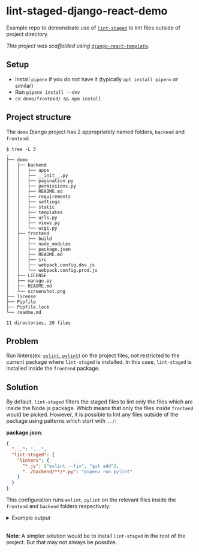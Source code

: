 # lint-staged-django-react-demo

Example repo to demonstrate use of [`lint-staged`][lint-staged] to lint files
outside of project directory.

_This project was scaffolded using
[`django-react-template`][django-react-template]._

## Setup
- Install `pipenv` if you do not have it (typically `apt install pipenv` or similar)
- Run `pipenv install --dev`
- `cd demo/frontend/ && npm install`

## Project structure

The `demo` Django project has 2 appropriately named folders, `backend` and
`frontend`:

```
$ tree -L 3
.
├── demo
│   ├── backend
│   │   ├── apps
│   │   ├── __init__.py
│   │   ├── pagination.py
│   │   ├── permissions.py
│   │   ├── README.md
│   │   ├── requirements
│   │   ├── settings
│   │   ├── static
│   │   ├── templates
│   │   ├── urls.py
│   │   ├── views.py
│   │   └── wsgi.py
│   ├── frontend
│   │   ├── build
│   │   ├── node_modules
│   │   ├── package.json
│   │   ├── README.md
│   │   ├── src
│   │   ├── webpack.config.dev.js
│   │   └── webpack.config.prod.js
│   ├── LICENSE
│   ├── manage.py
│   ├── README.md
│   └── screenshot.png
├── license
├── Pipfile
├── Pipfile.lock
└── readme.md

11 directories, 20 files
```

## Problem

Run linters(ex: [`eslint`][eslint], [`pylint`][pylint]) on the project files,
not restricted to the current package where `lint-staged` is installed. In this
case, `lint-staged` is installed inside the `frontend` package.

## Solution

By default, `lint-staged` filters the staged files to lint only the files which
are inside the Node.js package. Which means that only the files inside
`frontend` would be picked. However, it is possible to lint any files outside of
the package using patterns which start with `../`:

**package.json**:

```json
{
  "...": "...",
  "lint-staged": {
    "linters": {
      "*.js": ["eslint --fix", "git add"],
      "../backend/**/*.py": "pipenv run pylint"
    }
  }
}
```

This configuration runs `eslint`, `pylint` on the relevant files inside the
`frontend` and `backend` folders respectively:

<details>
<summary>Example output</summary>

```
$ git commit
husky > npm run -s precommit (node v10.10.0)

  lint-staged:bin Running `lint-staged@7.3.0` +0ms
  lint-staged:find-bin Loaded package.json using `process.cwd()` +0ms
  lint-staged Loading config using `cosmiconfig` +0ms
  lint-staged Successfully loaded config from `/home/me/dev/oss/lint-staged-django-react-demo/demo/frontend/package.json`:
  lint-staged { linters:
  lint-staged    { '*.js': [ 'eslint --fix', 'git add' ],
  lint-staged      '../backend/**/*.py': 'pipenv run pylint' } } +15ms
  lint-staged:cfg Normalizing config +0ms
  lint-staged:cfg Validating config +2ms
Running lint-staged with the following config:
{
  linters: {
    '*.js': [
      'eslint --fix',
      'git add'
    ],
    '../backend/**/*.py': 'pipenv run pylint'
  },
  concurrent: true,
  chunkSize: 9007199254740991,
  globOptions: {
    matchBase: true,
    dot: true
  },
  ignore: [],
  subTaskConcurrency: 1,
  renderer: 'verbose'
}
  lint-staged:run Running all linter scripts +0ms
  lint-staged:run Resolved git directory to be `/home/me/dev/oss/lint-staged-django-react-demo/` +1ms
  lint-staged:run Loaded list of staged files in git:
  lint-staged:run [ 'readme.md',
  lint-staged:run   'demo/frontend/src/index.js',
  lint-staged:run   'demo/frontend/package.json',
  lint-staged:run   'demo/backend/pagination.py',
  lint-staged:run   'Pipfile.lock',
  lint-staged:run   'Pipfile' ] +19ms
  lint-staged:gen-tasks Generating linter tasks +0ms
  lint-staged:cfg Normalizing config +25ms
  lint-staged:gen-tasks Generated task:
  lint-staged:gen-tasks { pattern: '*.js',
  lint-staged:gen-tasks   commands: [ 'eslint --fix', 'git add' ],
  lint-staged:gen-tasks   fileList:
  lint-staged:gen-tasks    [ '/home/me/dev/oss/lint-staged-django-react-demo/demo/frontend/src/index.js' ] } +11ms
  lint-staged:gen-tasks Generated task:
  lint-staged:gen-tasks { pattern: '../backend/**/*.py',
  lint-staged:gen-tasks   commands: 'pipenv run pylint',
  lint-staged:gen-tasks   fileList:
  lint-staged:gen-tasks    [ '/home/me/dev/oss/lint-staged-django-react-demo/demo/backend/pagination.py' ] } +5ms
Running tasks for *.js [started]
Running tasks for ../backend/**/*.py [started]
  lint-staged:make-cmd-tasks Creating listr tasks for commands [ 'eslint --fix', 'git add' ] +0ms
  lint-staged:find-bin Resolving binary for command `eslint --fix` +156ms
  lint-staged:find-bin Binary for `eslint --fix` resolved to `/home/me/dev/oss/lint-staged-django-react-demo/demo/frontend/node_modules/.bin/eslint` +3ms
  lint-staged:task ✔  OS: linux; File path chunking unnecessary +0ms
  lint-staged:find-bin Resolving binary for command `git add` +0ms
  lint-staged:find-bin Binary for `git add` resolved to `/usr/lib/git-core/git` +1ms
  lint-staged:task ✔  OS: linux; File path chunking unnecessary +1ms
  lint-staged:make-cmd-tasks Creating listr tasks for commands 'pipenv run pylint' +5ms
  lint-staged:find-bin Resolving binary for command `pipenv run pylint` +1ms
  lint-staged:find-bin Binary for `pipenv run pylint` resolved to `/home/me/.local/bin/pipenv` +1ms
  lint-staged:task ✔  OS: linux; File path chunking unnecessary +2ms
eslint --fix [started]
pipenv run pylint [started]
  lint-staged:task bin: /home/me/dev/oss/lint-staged-django-react-demo/demo/frontend/node_modules/.bin/eslint +0ms
  lint-staged:task args: [ '--fix',
  lint-staged:task   '/home/me/dev/oss/lint-staged-django-react-demo/demo/frontend/src/index.js' ] +0ms
  lint-staged:task opts: { reject: false } +0ms
  lint-staged:task bin: /home/me/.local/bin/pipenv +13ms
  lint-staged:task args: [ 'run',
  lint-staged:task   'pylint',
  lint-staged:task   '/home/me/dev/oss/lint-staged-django-react-demo/demo/backend/pagination.py' ] +0ms
  lint-staged:task opts: { reject: false } +0ms
eslint --fix [completed]
git add [started]
  lint-staged:task bin: /usr/lib/git-core/git +611ms
  lint-staged:task args: [ 'add',
  lint-staged:task   '/home/me/dev/oss/lint-staged-django-react-demo/demo/frontend/src/index.js' ] +0ms
  lint-staged:task opts: { reject: false, cwd: '/home/me/dev/oss/lint-staged-django-react-demo/' } +0ms
git add [completed]
Running tasks for *.js [completed]
pipenv run pylint [failed]
→
Running tasks for ../backend/**/*.py [failed]
→
✖ "pipenv run pylint" found some errors. Please fix them and try committing again.
************* Module backend.pagination
/home/me/dev/oss/lint-staged-django-react-demo/demo/backend/pagination.py:1:0: C0111: Missing module docstring (missing-docstring)
/home/me/dev/oss/lint-staged-django-react-demo/demo/backend/pagination.py:7:0: C0111: Missing class docstring (missing-docstring)

------------------------------------------------------------------
Your code has been rated at 8.82/10 (previous run: 8.33/10, +0.49)

husky > pre-commit hook failed (add --no-verify to bypass)
```

</details>

<br>

**Note**: A simpler solution would be to install `lint-staged` in the root of
the project. But that may not always be possible.

[lint-staged]: https://github.com/okonet/lint-staged
[django-react-template]: https://github.com/scottwoodall/django-react-template
[eslint]: https://eslint.org/
[pylint]: https://www.pylint.org/

